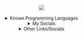 <div align="center">
    <a target="_blank" href="https://discord.dog/394318793637232641">
        <img src="https://magnetdiscord.m9sked.repl.co">
    </a>
</div>

<br>

<div align="center">
    <details>
        <summary>Known Programming Languages</summary>
        <br>
        <a target="_blank" href="https://www.lua.org/">
            <img src="https://img.shields.io/badge/lua-%232C2D72.svg?style=for-the-badge&logo=lua&logoColor=white">
        </a>
        <a target="_blank" href="https://www.w3schools.com/python/">
            <img src="https://img.shields.io/badge/python-3670A0?style=for-the-badge&logo=python&logoColor=ffdd54">
        </a>
        <a target="_blank" href="https://www.w3schools.com/Js/">
            <img src="https://img.shields.io/badge/javascript-ffdd54?style=for-the-badge&logo=javascript&logoColor=blue">
        </a>
        <a target="_blank" href="https://www.w3schools.com/cs/">
            <img src="https://img.shields.io/badge/c%23-%23239120.svg?style=for-the-badge&logo=c-sharp&logoColor=white">
        </a>
        <a target="_blank" href="https://www.w3schools.com/cpp/">
            <img src="https://img.shields.io/badge/c++-%2300599C.svg?style=for-the-badge&logo=c%2B%2B&logoColor=white">
        </a>
        <a target="_blank" href="https://www.w3schools.com/html/">
            <img src="https://img.shields.io/badge/html5-%23E34F26.svg?style=for-the-badge&logo=html5&logoColor=white">
        </a>
        <a target="_blank" href="https://www.w3schools.com/css/">
            <img src="https://img.shields.io/badge/css3-%231572B6.svg?style=for-the-badge&logo=css3&logoColor=white">
        </a>
    </details>
</div>

<div align="center">
    <details>
        <summary>My Socials</summary>
        <br>
        <a target="_blank" href="https://discord.dog/394318793637232641">
            <img src="https://img.shields.io/badge/Discord-%235865F2.svg?style=for-the-badge&logo=discord&logoColor=white">
        </a>
        <a target="_blank" href="https://t.me/hanukkahween">
            <img src="https://img.shields.io/badge/Telegram-2CA5E0?style=for-the-badge&logo=telegram&logoColor=white">
        </a>
        <a target="_blank" href="https://www.youtube.com/@m_gnet/">
            <img src="https://img.shields.io/badge/YouTube-%23FF0000.svg?style=for-the-badge&logo=YouTube&logoColor=white">
        </a>
    </details>
</div>

<div align="center">
    <details>
        <summary>Other Links/Socials</summary>
        <h5>session: 05f96b7905e3b65c6dd362e64bdacba977ace7b35786790aa9f4e750d617712924</h5>
        <a href="https://v3rmillion.net/member.php?action=profile&uid=2117509">v3rmillion</a>
        <br>
        <a href="https://forum.wearedevs.net/profile?uid=67993">wearedevs</a>
        <br>
        </br>
        <a href="https://myth.rip/mag">myth.rip/mag</a>
        <br>
        <a href="https://solo.to/rump">solo.to/rump</a>
        <br>
        <a href="https://wanted.lol/joe">wanted.lol/joe</a>
        <br>
        <a href="https://afra.id/mag">afra.id/mag</a>
        <br>
        <a href="https://feds.lol/int">feds.lol/int</a>
        <br>
        <a href="https://lay.rip/pie">lay.rip/pie</a>
        <br>
        <a href="https://xyl.lol/miserable">xyl.lol/miserable</a>
        <br>
        <a href="https://mhm.lol/@hi">mhm.lol/@hi</a>
        <br>
        <a href="https://myaddys.net/u">myaddys.net/u</a>
    </details>
</div>

<!--

<p align="center">
  <a href="https://feds.lol/irl"> lost login to dis </a>
  <br>
  <a href="https://feds.lol/skin"> lost login to dis </a>
  <br>
  <a href="https://kys.lol/net"> website seems to have been taken down (ssl cert invalid) </a>

  idc about stats anymore but deez use to be here
  
  <a target="_blank" href="https://github.com/carolesdaughter">
    <img src="https://raw.githubusercontent.com/carolesdaughter/github-stats/master/generated/overview.svg#gh-dark-mode-only">
  </a>
  <a target="_blank" href="https://github.com/carolesdaughter">
    <img src="https://raw.githubusercontent.com/carolesdaughter/github-stats/master/generated/languages.svg#gh-dark-mode-only">
  </a>
</p>

-->
